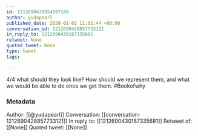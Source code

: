 ```yaml
---
id: 1212690430854197248
author: yudapearl
published_date: 2020-01-02 11:01:44 +00:00
conversation_id: 1212690428857733121
in_reply_to: 1212690430187335681
retweet: None
quoted_tweet: None
type: tweet
tags:

---
```


4/4 what should they look like? How should we
represent them, and what we would be able to do once we get them. #Bookofwhy

### Metadata

Author: [[@yudapearl]]
Conversation: [[conversation-1212690428857733121]]
In reply to: [[1212690430187335681]]
Retweet of: [[None]]
Quoted tweet: [[None]]
